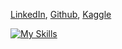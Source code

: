 [LinkedIn][1], [Github][2], [Kaggle][3]

  [1]: https://www.linkedin.com/in/morinlucas/
  [2]: https://github.com/lcrmorin
  [3]: https://www.kaggle.com/lucasmorin
  
[![My Skills](https://skillicons.dev/icons?i=bash,python,r,tensorflow,raspberrypi)](https://skillicons.dev)

